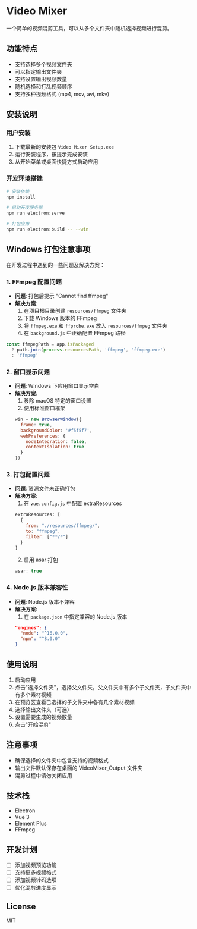 # Video Mixer

一个简单的视频混剪工具，可以从多个文件夹中随机选择视频进行混剪。

## 功能特点

- 支持选择多个视频文件夹
- 可以指定输出文件夹
- 支持设置输出视频数量
- 随机选择和打乱视频顺序
- 支持多种视频格式 (mp4, mov, avi, mkv)

## 安装说明

### 用户安装
1. 下载最新的安装包 `Video Mixer Setup.exe`
2. 运行安装程序，按提示完成安装
3. 从开始菜单或桌面快捷方式启动应用

### 开发环境搭建
```bash
# 安装依赖
npm install

# 启动开发服务器
npm run electron:serve

# 打包应用
npm run electron:build -- --win
```

## Windows 打包注意事项

在开发过程中遇到的一些问题及解决方案：

### 1. FFmpeg 配置问题
- **问题**: 打包后提示 "Cannot find ffmpeg"
- **解决方案**: 
  1. 在项目根目录创建 `resources/ffmpeg` 文件夹
  2. 下载 Windows 版本的 FFmpeg
  3. 将 `ffmpeg.exe` 和 `ffprobe.exe` 放入 `resources/ffmpeg` 文件夹
  4. 在 `background.js` 中正确配置 FFmpeg 路径

```javascript
const ffmpegPath = app.isPackaged
  ? path.join(process.resourcesPath, 'ffmpeg', 'ffmpeg.exe')
  : 'ffmpeg'
```

### 2. 窗口显示问题
- **问题**: Windows 下应用窗口显示空白
- **解决方案**: 
  1. 移除 macOS 特定的窗口设置
  2. 使用标准窗口框架
  ```javascript
  win = new BrowserWindow({
    frame: true,
    backgroundColor: '#f5f5f7',
    webPreferences: {
      nodeIntegration: false,
      contextIsolation: true
    }
  })
  ```

### 3. 打包配置问题
- **问题**: 资源文件未正确打包
- **解决方案**: 
  1. 在 `vue.config.js` 中配置 extraResources
  ```javascript
  extraResources: [
    {
      from: "./resources/ffmpeg/",
      to: "ffmpeg",
      filter: ["**/*"]
    }
  ]
  ```
  2. 启用 asar 打包
  ```javascript
  asar: true
  ```

### 4. Node.js 版本兼容性
- **问题**: Node.js 版本不兼容
- **解决方案**: 
  1. 在 `package.json` 中指定兼容的 Node.js 版本
  ```json
  "engines": {
    "node": "^16.0.0",
    "npm": "^8.0.0"
  }
  ```

## 使用说明

1. 启动应用
2. 点击"选择文件夹"，选择父文件夹，父文件夹中有多个子文件夹，子文件夹中有多个素材视频
3. 在预览区查看已选择的子文件夹中各有几个素材视频
4. 选择输出文件夹（可选）
5. 设置需要生成的视频数量
6. 点击"开始混剪"

## 注意事项

- 确保选择的文件夹中包含支持的视频格式
- 输出文件默认保存在桌面的 VideoMixer_Output 文件夹
- 混剪过程中请勿关闭应用

## 技术栈

- Electron
- Vue 3
- Element Plus
- FFmpeg

## 开发计划

- [ ] 添加视频预览功能
- [ ] 支持更多视频格式
- [ ] 添加视频转码选项
- [ ] 优化混剪进度显示

## License

MIT
